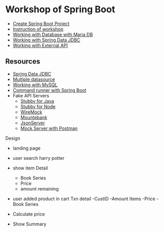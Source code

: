 # Workshop of Spring Boot
* [Create Spring Boot Project](https://start.spring.io/)
* [Instruction of workshop](https://github.com/up1/workshop-basic-day-03/wiki)
* [Working with Database with Maria DB](https://github.com/up1/workshop-basic-day-03/wiki/Working-with-Database)
* [Working with Spring Data JDBC](https://github.com/up1/workshop-basic-day-03/wiki/Working-with-Spring-Data-JDBC)
* [Working with External API](https://github.com/up1/workshop-basic-day-03/wiki/Working-with-External-API)


## Resources
* [Spring Data JDBC](https://www.baeldung.com/spring-data-jdbc-intro)
* [Multiple datasource](https://www.baeldung.com/spring-data-jpa-multiple-databases)
* [Working with MySQL](https://spring.io/guides/gs/accessing-data-mysql/)
* [Command runner with Spring Boot](https://spring.io/guides/gs/relational-data-access/)
* Fake API Servers
  * [Stubby for Java](https://github.com/azagniotov/stubby4j)
  * [Stubby for Node](https://github.com/mrak/stubby4node)
  * [WireMock](http://wiremock.org/)
  * [Mountebank](http://www.mbtest.org/)
  * [JsonServer](https://github.com/typicode/json-server)
  * [Mock Server with Postman](https://learning.postman.com/docs/designing-and-developing-your-api/mocking-data/setting-up-mock/)

Design
- landing page 
- user search harry potter 
- show item
	  Detail
	- Book Series
	- Price
	- amount remaining
	
- user added product in cart 
	 Txn detail
	 -CustID
	 -Amount Items
	 -Price
	 -Book Series
- Calculate price
- Show Summary